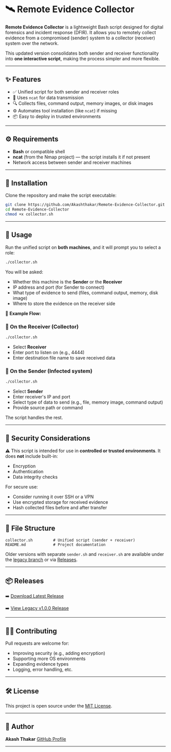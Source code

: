 # 🛰️ Remote Evidence Collector

**Remote Evidence Collector** is a lightweight Bash script designed for digital forensics and incident response (DFIR). It allows you to remotely collect evidence from a compromised (sender) system to a collector (receiver) system over the network.

This updated version consolidates both sender and receiver functionality into **one interactive script**, making the process simpler and more flexible.

---

## ✨ Features

- ✅ Unified script for both sender and receiver roles
- 🔌 Uses `ncat` for data transmission
- 🔍 Collects files, command output, memory images, or disk images
- ⚙️ Automates tool installation (like `ncat`) if missing
- 📦 Easy to deploy in trusted environments

---

## ⚙️ Requirements

- **Bash** or compatible shell
- **ncat** (from the Nmap project) — the script installs it if not present
- Network access between sender and receiver machines

---

## 🧪 Installation

Clone the repository and make the script executable:

```bash
git clone https://github.com/Akashthakar/Remote-Evidence-Collector.git
cd Remote-Evidence-Collector
chmod +x collector.sh
````

---

## 🚀 Usage

Run the unified script on **both machines**, and it will prompt you to select a role:

```bash
./collector.sh
```

You will be asked:

* Whether this machine is the **Sender** or the **Receiver**
* IP address and port (for Sender to connect)
* What type of evidence to send (files, command output, memory, disk image)
* Where to store the evidence on the receiver side

📝 **Example Flow:**

### 🔹 On the Receiver (Collector)

```bash
./collector.sh
```

* Select **Receiver**
* Enter port to listen on (e.g., 4444)
* Enter destination file name to save received data

### 🔹 On the Sender (Infected system)

```bash
./collector.sh
```

* Select **Sender**
* Enter receiver's IP and port
* Select type of data to send (e.g., file, memory image, command output)
* Provide source path or command

The script handles the rest.

---

## 🔐 Security Considerations

⚠️ This script is intended for use in **controlled or trusted environments**. It does **not** include built-in:

* Encryption
* Authentication
* Data integrity checks

For secure use:

* Consider running it over SSH or a VPN
* Use encrypted storage for received evidence
* Hash collected files before and after transfer

---

## 📁 File Structure

```
collector.sh         # Unified script (sender + receiver)
README.md            # Project documentation
```

Older versions with separate `sender.sh` and `receiver.sh` are available under the [legacy branch](https://github.com/Akashthakar/Remote-Evidence-Collector/tree/legacy-v1) or via [Releases](https://github.com/Akashthakar/Remote-Evidence-Collector/releases).

---

## 📦 Releases

➡️ [Download Latest Release](https://github.com/Akashthakar/Remote-Evidence-Collector/releases/latest)

➡️ [View Legacy v1.0.0 Release](https://github.com/Akashthakar/Remote-Evidence-Collector/releases/tag/v1.0.0)

---

## 🧑‍💻 Contributing

Pull requests are welcome for:

* Improving security (e.g., adding encryption)
* Supporting more OS environments
* Expanding evidence types
* Logging, error handling, etc.

---

## 🛠 License

This project is open source under the [MIT License](LICENSE).

---

## 👤 Author

**Akash Thakar**
[GitHub Profile](https://github.com/Akashthakar)

---
